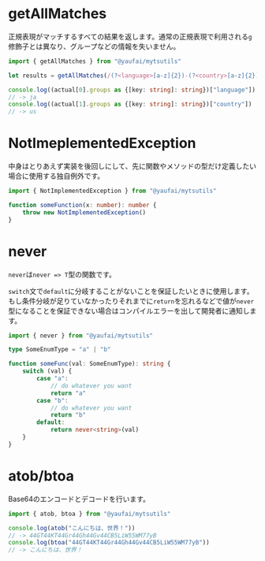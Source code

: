 # getAllMatches

正規表現がマッチするすべての結果を返します。通常の正規表現で利用される`g`修飾子とは異なり、グループなどの情報を失いません。

```ts
import { getAllMatches } from "@yaufai/mytsutils"

let results = getAllMatches(/(?<language>[a-z]{2})-(?<country>[a-z]{2})/, "ja-jp,en-us")

console.log((actual[0].groups as {[key: string]: string})["language"]) 
// -> ja
console.log((actual[1].groups as {[key: string]: string})["country"]) 
// -> us
```

# NotImeplementedException

中身はとりあえず実装を後回しにして、先に関数やメソッドの型だけ定義したい場合に使用する独自例外です。


```ts
import { NotImplementedException } from "@yaufai/mytsutils"

function someFunction(x: number): number {
    throw new NotImplementedException()
}
```

# never

`never`は`never => T`型の関数です。

`switch`文で`default`に分岐することがないことを保証したいときに使用します。もし条件分岐が足りていなかったりそれまでに`return`を忘れるなどで値が`never`型になることを保証できない場合はコンパイルエラーを出して開発者に通知します。


```ts
import { never } from "@yaufai/mytsutils"

type SomeEnumType = "a" | "b"

function someFunc(val: SomeEnumType): string {
    switch (val) {
        case "a":
            // do whatever you want
            return "a"
        case "b":
            // do whatever you want
            return "b"
        default:
            return never<string>(val)
    }
}
```

# atob/btoa

Base64のエンコードとデコードを行います。

```ts
import { atob, btoa } from "@yaufai/mytsutils"

console.log(atob("こんにちは、世界！"))
// -> 44GT44KT44Gr44Gh44Gv44CB5LiW55WM77yB
console.log(btoa("44GT44KT44Gr44Gh44Gv44CB5LiW55WM77yB"))
// -> こんにちは、世界！
```